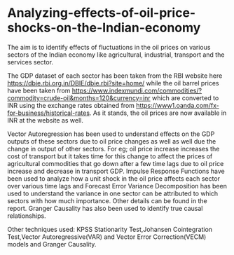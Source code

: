 # Analyzing-effects-of-oil-price-shocks-on-the-Indian-economy

The aim is to identify effects of fluctuations in the oil prices on various sectors of the Indian economy like agricultural, industrial, transport and the services sector. 

The GDP dataset of each sector has been taken from the RBI website here https://dbie.rbi.org.in/DBIE/dbie.rbi?site=home/ while the oil barrel prices have been taken from https://www.indexmundi.com/commodities/?commodity=crude-oil&months=120&currency=inr which are converted to INR using the exchange rates obtained from https://www1.oanda.com/fx-for-business/historical-rates. As it stands, the oil prices are now available in INR at the website as well. 

Vector Autoregression has been used to understand effects on the GDP outputs of these sectors due to oil price changes as well as well due the change in output of other sectors. For eg; oil price increase increases the cost of transport but it takes time for this change to affect the prices of agricultural commodities that go down after a few time lags due to oil price increase and decrease in transport GDP. Impulse Response Functions have been used to analyze how a unit shock in the oil price affects each sector over various time lags and Forecast Error Variance Decomposition has been used to understand the variance in one sector can be attributed to which sectors with how much importance. Other details can be found in the report. Granger Causality has also been used to identify true causal relationships.

Other techniques used: KPSS Stationarity Test,Johansen Cointegration Test,Vector Autoregressive(VAR) and Vector Error Correction(VECM) models and Granger Causality.
